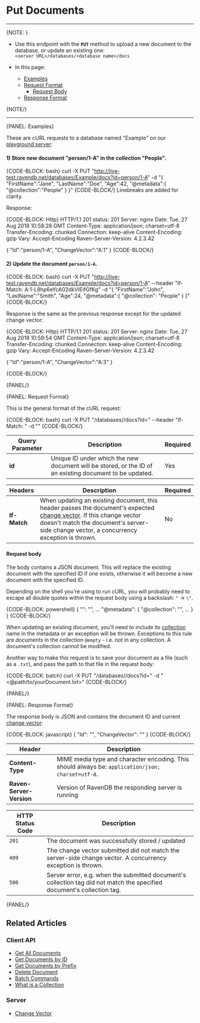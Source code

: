 ﻿# Put Documents

---

{NOTE: }  

* Use this endpoint with the **`PUT`** method to upload a new document to the database, or update an existing one:  
`<server URL>/databases/<database name>/docs`  

* In this page:  
  * [Examples](../../../client-api/rest-api/document-commands/put-documents#examples)  
  * [Request Format](../../../client-api/rest-api/document-commands/put-documents#request-format)  
      * [Request Body](../../../client-api/rest-api/document-commands/put-documents#request-body)  
  * [Response Format](../../../client-api/rest-api/document-commands/put-documents#response-format)  

{NOTE/}  

---

{PANEL: Examples}

These are cURL requests to a database named "Example" on our [playground server](http://live-test.ravendb.net):  

#### 1) Store new document "person/1-A" in the collection "People".  

{CODE-BLOCK: bash}
curl -X PUT "http://live-test.ravendb.net/databases/Example/docs?id=person/1-A"
-d "{ 
    \"FirstName\":\"Jane\", 
    \"LastName\":\"Doe\",
    \"Age\":42,
    \"@metadata\":{
        \"@collection\":\"People\"
    }
}"
{CODE-BLOCK/}
Linebreaks are added for clarity.

Response:  

{CODE-BLOCK: Http}
HTTP/1.1 201
status: 201
Server: nginx
Date: Tue, 27 Aug 2019 10:58:28 GMT
Content-Type: application/json; charset=utf-8
Transfer-Encoding: chunked
Connection: keep-alive
Content-Encoding: gzip
Vary: Accept-Encoding
Raven-Server-Version: 4.2.3.42

{
    "Id":"person/1-A",
    "ChangeVector":"A:1"
}
{CODE-BLOCK/}

#### 2) Update the document `person/1-A`.  

{CODE-BLOCK: bash}
curl -X PUT "http://live-test.ravendb.net/databases/Example/docs?id=person/1-A"
--header "If-Match: A:1-L8hp6eYcA02dkVIEifGfKg"
-d "{ 
    \"FirstName\":\"John\", 
    \"LastName\":\"Smith\",
    \"Age\":24,
    \"@metadata\":{
        \"@collection\": \"People\"
    }
}"
{CODE-BLOCK/}

Response is the same as the previous response except for the updated change vector:  

{CODE-BLOCK: Http}
HTTP/1.1 201
status: 201
Server: nginx
Date: Tue, 27 Aug 2019 10:59:54 GMT
Content-Type: application/json; charset=utf-8
Transfer-Encoding: chunked
Connection: keep-alive
Content-Encoding: gzip
Vary: Accept-Encoding
Raven-Server-Version: 4.2.3.42

{
    "Id":"person/1-A",
    "ChangeVector":"A:3"
}

{CODE-BLOCK/}

{PANEL/}

{PANEL: Request Format}

This is the general format of the cURL request:  

{CODE-BLOCK: bash}
curl -X PUT "<server URL>/databases/<database name>/docs?id=<document ID>"
--header "If-Match: <expected change vector>"
-d "<JSON document>"
{CODE-BLOCK/}

| Query Parameter | Description | Required |
| - | - | - |
| **id** | Unique ID under which the new document will be stored, or the ID of an existing document to be updated. | Yes |

| Headers | Description | Required |
| - | - | - |
| **If-Match** | When updating an existing document, this header passes the document's expected [change vector](../../../server/clustering/replication/change-vector). If this change vector doesn't match the document's server-side change vector, a concurrency exception is thrown. | No |

#### Request body

The body contains a JSON document. This will replace the existing document with the specified ID if one exists, otherwise it 
will become a new document with the specified ID.  

Depending on the shell you're using to run cURL, you will probably need to escape all double quotes within the request body 
using a backslash: `"` -> `\"`.  

{CODE-BLOCK: powershell}
{
    \"<field>\": \"<value>\",
    ...
    \"@metadata\": {
        \"@collection\": \"<collection name>\",
        ...
    }
}
{CODE-BLOCK/}

When updating an existing document, you'll need to include its [collection](../../../client-api/faq/what-is-a-collection) 
name in the metadata or an exception will be thrown. Exceptions to this rule are documents in the collection `@empty` - 
i.e. not in any collection. A document's collection cannot be modified.  

Another way to make this request is to save your document as a file (such as a `.txt`), and pass the path to that file in 
the request body:  

{CODE-BLOCK: batch}
curl -X PUT "<server URL>/databases/<database name>/docs?id=<document ID>"
-d "<@path/to/yourDocument.txt>"
{CODE-BLOCK/}

{PANEL/}

{PANEL: Response Format}

The response body is JSON and contains the document ID and current [change vector](../../../server/clustering/replication/change-vector):

{CODE-BLOCK: javascript}
{
    "Id": "<document ID>",
    "ChangeVector": "<current change vector>"
}
{CODE-BLOCK/}

| Header | Description |
| - | - |
| **Content-Type** | MIME media type and character encoding. This should always be: `application/json; charset=utf-8`. |
| **Raven-Server-Version** | Version of RavenDB the responding server is running |

| HTTP Status Code | Description |
| - | - |
| `201` | The document was successfully stored / updated |
| `409` | The change vector submitted did not match the server-side change vector. A concurrency exception is thrown. |
| `500` | Server error, e.g. when the submitted document's collection tag did not match the specified document's collection tag. |

{PANEL/}

## Related Articles  

### Client API  

- [Get All Documents](../../../client-api/rest-api/document-commands/get-all-documents)  
- [Get Documents by ID](../../../client-api/rest-api/document-commands/get-documents-by-id)  
- [Get Documents by Prefix](../../../client-api/rest-api/document-commands/get-documents-by-prefix)  
- [Delete Document](../../../client-api/rest-api/document-commands/delete-document)  
- [Batch Commands](../../../client-api/rest-api/document-commands/batch-commands)  
- [What is a Collection](../../../client-api/faq/what-is-a-collection)  

### Server  

- [Change Vector](../../../server/clustering/replication/change-vector)  
